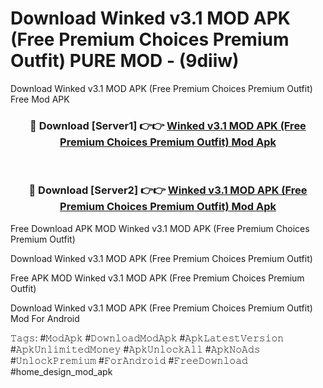# Download Winked v3.1 MOD APK (Free Premium Choices Premium Outfit) PURE MOD - (9diiw)
Download Winked v3.1 MOD APK (Free Premium Choices Premium Outfit) Free Mod APK

<div align="center">
<h3>🔴 Download [Server1] 👉👉 <a href="https://apk-comot.site?title=Winked_v3.1_MOD_APK_(Free_Premium_Choices_Premium_Outfit)">Winked v3.1 MOD APK (Free Premium Choices Premium Outfit) Mod Apk</a></h3><br>

<h3>🔴 Download [Server2] 👉👉 <a href="https://apk-comot.site?title=Winked_v3.1_MOD_APK_(Free_Premium_Choices_Premium_Outfit)">Winked v3.1 MOD APK (Free Premium Choices Premium Outfit) Mod Apk</a></h3>
</div>


Free Download APK MOD Winked v3.1 MOD APK (Free Premium Choices Premium Outfit)

Download Winked v3.1 MOD APK (Free Premium Choices Premium Outfit) 

Free APK MOD Winked v3.1 MOD APK (Free Premium Choices Premium Outfit) 

Download Winked v3.1 MOD APK (Free Premium Choices Premium Outfit) Mod For Android

𝚃𝚊𝚐𝚜: #𝙼𝚘𝚍𝙰𝚙𝚔 #𝙳𝚘𝚠𝚗𝚕𝚘𝚊𝚍𝙼𝚘𝚍𝙰𝚙𝚔 #𝙰𝚙𝚔𝙻𝚊𝚝𝚎𝚜𝚝𝚅𝚎𝚛𝚜𝚒𝚘𝚗 #𝙰𝚙𝚔𝚄𝚗𝚕𝚒𝚖𝚒𝚝𝚎𝚍𝙼𝚘𝚗𝚎𝚢 #𝙰𝚙𝚔𝚄𝚗𝚕𝚘𝚌𝚔𝙰𝚕𝚕 #𝙰𝚙𝚔𝙽𝚘𝙰𝚍𝚜 #𝚄𝚗𝚕𝚘𝚌𝚔𝙿𝚛𝚎𝚖𝚒𝚞𝚖 #𝙵𝚘𝚛𝙰𝚗𝚍𝚛𝚘𝚒𝚍 #𝙵𝚛𝚎𝚎𝙳𝚘𝚠𝚗𝚕𝚘𝚊𝚍 #home_design_mod_apk
